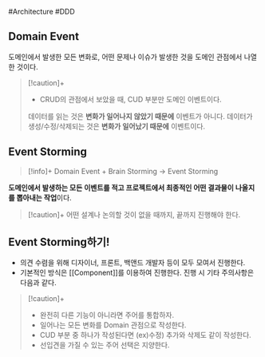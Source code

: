 #Architecture #DDD 

## Domain Event
도메인에서 발생한 모든 변화로, 어떤 문제나 이슈가 발생한 것을 도메인 관점에서 나열한 것이다.

> [!caution]+ 
> + CRUD의 관점에서 보았을 때, CUD 부분만 도메인 이벤트이다.
> 
> 데이터를 읽는 것은 **변화가 일어나지 않았기 때문에** 이벤트가 아니다.
> 데이터가 생성/수정/삭제되는 것은 **변화가 일어났기 때문에** 이벤트이다.

## Event Storming
> [!info]+ 
> Domain Event + Brain Storming → Event Storming

**도메인에서 발생하는 모든 이벤트를 적고 프로젝트에서 최종적인 어떤 결과물이 나올지를 뽑아내는 작업**이다. 

> [!caution]+ 
> 어떤 설계나 논의할 것이 없을 때까지, 끝까지 진행해야 한다.

## Event Storming하기!
+ 의견 수렴을 위해 디자이너, 프론트, 백앤드 개발자 등이 모두 모여서 진행한다.
+ 기본적인 방식은 [[Component]]를 이용하여 진행한다. 진행 시 기타 주의사항은 다음과 같다.

> [!caution]+ 
> 
> - 완전히 다른 기능이 아니라면 주어를 통합하자.
> - 일어나는 모든 변화를 Domain 관점으로 작성한다.
> - CUD 부분 중 하나가 작성된다면 (ex)수정) 추가와 삭제도 같이 작성한다.
> - 선입견을 가질 수 있는 주어 선택은 지양한다.

